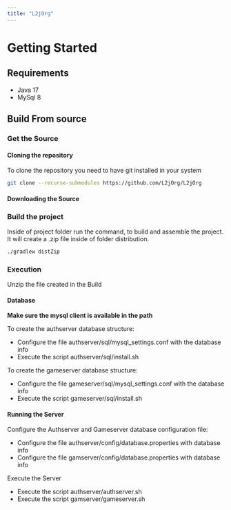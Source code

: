 ```yaml
---
title: "L2jOrg"
---
```


# Getting Started


## Requirements

* Java 17
* MySql 8


## Build From source

### Get the Source

#### Cloning the repository

To clone the repository you need to have git installed in your system

```bash
git clone --recurse-submodules https://github.com/L2jOrg/L2jOrg

```

#### Downloading the Source

### Build the project

Inside of project folder run the command, to build and assemble the project. It will create a .zip file inside of folder distribution.

```bash
./gradlew distZip
```

### Execution

Unzip the file created in the Build

#### Database

**Make sure the mysql client is available in the path**

To create the authserver database structure:

* Configure the file authserver/sql/mysql_settings.conf with the database info
* Execute the script authserver/sql/install.sh

To create the gameserver database structure:

* Configure the file gameserver/sql/mysql_settings.conf with the database info
* Execute the script gameserver/sql/install.sh

#### Running the Server

Configure the Authserver and Gameserver database configuration file:

* Configure the file authserver/config/database.properties with database info
* Configure the file gamserver/config/database.properties with database info


Execute the Server 

* Execute the script authserver/authserver.sh
* Execute the script gamserver/gameserver.sh

